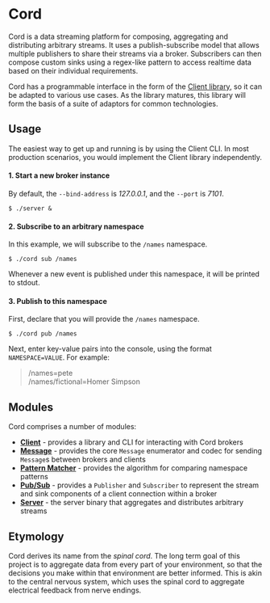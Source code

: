 # Cord

Cord is a data streaming platform for composing, aggregating and distributing arbitrary
streams. It uses a publish-subscribe model that allows multiple publishers to share their
streams via a broker. Subscribers can then compose custom sinks using a regex-like
pattern to access realtime data based on their individual requirements.

Cord has a programmable interface in the form of the [Client library](client/), so it can
be adapted to various use cases. As the library matures, this library will form the basis
of a suite of adaptors for common technologies.

## Usage

The easiest way to get up and running is by using the Client CLI. In most production
scenarios, you would implement the Client library independently.

#### 1. Start a new broker instance

By default, the `--bind-address` is _127.0.0.1_, and the `--port` is _7101_.

    $ ./server &

#### 2. Subscribe to an arbitrary namespace

In this example, we will subscribe to the `/names` namespace.

    $ ./cord sub /names

Whenever a new event is published under this namespace, it will be printed to stdout.

#### 3. Publish to this namespace

First, declare that you will provide the `/names` namespace.

    $ ./cord pub /names

Next, enter key-value pairs into the console, using the format `NAMESPACE=VALUE`. For
example:

> /names=pete  
> /names/fictional=Homer Simpson

## Modules

Cord comprises a number of modules:

-   **[Client](client/)** - provides a library and CLI for interacting with Cord brokers
-   **[Message](message/)** - provides the core `Message` enumerator and codec for
    sending `Message`s between brokers and clients
-   **[Pattern Matcher](pattern-matcher/)** - provides the algorithm for comparing
    namespace patterns
-   **[Pub/Sub](pubsub/)** - provides a `Publisher` and `Subscriber` to represent the
    stream and sink components of a client connection within a broker
-   **[Server](server/)** - the server binary that aggregates and distributes arbitrary
    streams

## Etymology

Cord derives its name from the _spinal cord_. The long term goal of this project is to
aggregate data from every part of your environment, so that the decisions you make within
that environment are better informed. This is akin to the central nervous system, which
uses the spinal cord to aggregate electrical feedback from nerve endings.
